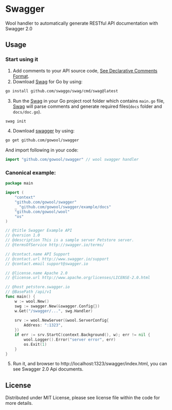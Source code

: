 # Swagger

Wool handler to automatically generate RESTful API documentation with Swagger 2.0

## Usage

### Start using it

1. Add comments to your API source code, [See Declarative Comments Format](https://github.com/swaggo/swag#declarative-comments-format).
2. Download [Swag](https://github.com/swaggo/swag) for Go by using:
```sh
go install github.com/swaggo/swag/cmd/swag@latest
```
3. Run the [Swag](https://github.com/swaggo/swag) in your Go project root folder which contains `main.go` file, [Swag](https://github.com/swaggo/swag) will parse comments and generate required files(`docs` folder and `docs/doc.go`).
```sh
swag init
```
4. Download [swagger](https://github.com/gowool/swagger) by using:
```sh
go get github.com/gowool/swagger
```

And import following in your code:
```go
import "github.com/gowool/swagger" // wool swagger handler
```

### Canonical example:

```go
package main

import (
    "context"
    "github.com/gowool/swagger"
    _ "github.com/gowool/swagger/example/docs"
    "github.com/gowool/wool"
    "os"
)

// @title Swagger Example API
// @version 1.0
// @description This is a sample server Petstore server.
// @termsOfService http://swagger.io/terms/

// @contact.name API Support
// @contact.url http://www.swagger.io/support
// @contact.email support@swagger.io

// @license.name Apache 2.0
// @license.url http://www.apache.org/licenses/LICENSE-2.0.html

// @host petstore.swagger.io
// @BasePath /api/v1
func main() {
    w := wool.New()
    swg := swagger.New(&swagger.Config{})
    w.Get("/swagger/...", swg.Handler)
    
    srv := wool.NewServer(&wool.ServerConfig{
        Address: ":1323",
    })
    if err := srv.StartC(context.Background(), w); err != nil {
        wool.Logger().Error("server error", err)
        os.Exit(1)
    }
}
```

5. Run it, and browser to http://localhost:1323/swagger/index.html, you can see Swagger 2.0 Api documents.

## License

Distributed under MIT License, please see license file within the code for more details.

